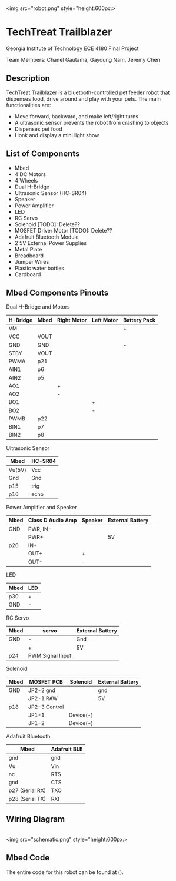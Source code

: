 <br><img src="robot.png" style="height:600px:>

# TechTreat Trailblazer

Georgia Institute of Technology ECE 4180 Final Project

Team Members: Chanel Gautama, Gayoung Nam, Jeremy Chen

## Description

TechTreat Trailblazer is a bluetooth-controlled pet feeder robot that dispenses food, drive around and play with your pets.
The main functionalities are:
  - Move forward, backward, and make left/right turns
  - A ultrasonic sensor prevents the robot from crashing to objects
  - Dispenses pet food
  - Honk and display a mini light show

## List of Components
  - Mbed
  - 4 DC Motors
  - 4 Wheels
  - Dual H-Bridge
  - Ultrasonic Sensor (HC-SR04)
  - Speaker
  - Power Amplifier
  - LED
  - RC Servo
  - Solenoid [TODO]: Delete??
  - MOSFET Driver Motor [TODO]: Delete??
  - Adafruit Bluetooth Module
  - 2 5V External Power Supplies
  - Metal Plate
  - Breadboard
  - Jumper Wires
  - Plastic water bottles
  - Cardboard

## Mbed Components Pinouts
 Dual H-Bridge and Motors
 
 |  H-Bridge  |  Mbed  |  Right Motor  |  Left Motor  |  Battery Pack  |
 |------------|--------|---------------|--------------|----------------|
 |     VM     |        |               |              |        +       |
 |    VCC     |  VOUT  |               |              |                |
 |    GND     |   GND  |               |              |        -       |
 |    STBY    |  VOUT  |               |              |                |
 |    PWMA    |   p21  |               |              |                |
 |    AIN1    |   p6   |               |              |                |
 |    AIN2    |   p5   |               |              |                |
 |    AO1     |        |       +       |              |                |
 |    AO2     |        |       -       |              |                |
 |    BO1     |        |               |       +      |                |
 |    BO2     |        |               |       -      |                |
 |    PWMB    |   p22  |               |              |                |
 |    BIN1    |   p7   |               |              |                |
 |    BIN2    |   p8   |               |              |                |
 
 
 Ultrasonic Sensor
 
 |  Mbed    |   HC-SR04   |
 |----------|-------------|
 |  Vu(5V)  |     Vcc     |
 |   Gnd    |     Gnd     |
 |    p15   |     trig    |
 |    p16   |     echo    |
 
 
 Power Amplifier and Speaker
 
 |  Mbed   |  Class D Audio Amp  | Speaker | External Battery |
 |---------|---------------------|---------|------------------|
 |   GND   |     PWR, IN-        |         |                  |
 |         |       PWR+          |         |        5V        |
 |   p26   |        IN+          |         |                  |
 |         |       OUT+          |    +    |                  |
 |         |       OUT-          |    -    |                  |


 LED
 
 |          Mbed         |   LED   |
 |-----------------------|---------|
 |          p30          |    +    |
 |          GND          |    -    |
 

 RC Servo
 
 |  Mbed   |       servo      | External Battery |
 |---------|------------------|------------------|
 |   GND   |         -        |       Gnd        |
 |         |         +        |        5V        |
 |   p24   | PWM Signal Input |                  |


 Solenoid 
 
 |  Mbed   |    MOSFET PCB      |     Solenoid    | External Battery |
 |---------|--------------------|-----------------|------------------|
 |   GND   |     JP2-2 gnd      |                 |       gnd        |
 |         |     JP2-1 RAW      |                 |       5V         |
 |   p18   |     JP2-3 Control  |                 |                  |
 |         |     JP1-1          |     Device(-)   |                  |
 |         |     JP1-2          |     Device(+)   |                  |


 Adafruit Bluetooth
 
 |          Mbed         |   Adafruit BLE   |
 |-----------------------|------------------|
 |          gnd          |        gnd       |
 |          Vu           |        Vin       |
 |          nc           |        RTS       |
 |          gnd          |        CTS       |
 |     p27 (Serial RX)   |        TXO       |
 |     p28 (Serial TX)   |        RXI       |


## Wiring Diagram
<br><img src="schematic.png" style="height:600px:>

## Mbed Code
The entire code for this robot can be found at ().
